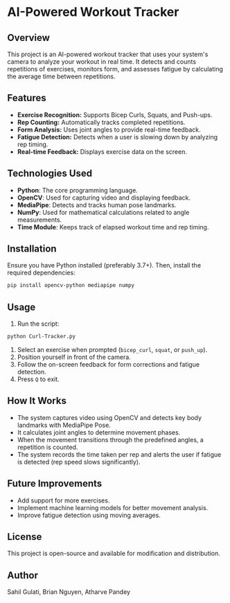 # AI-Powered Workout Tracker

## Overview

This project is an AI-powered workout tracker that uses your system's camera to analyze your workout in real time. It detects and counts repetitions of exercises, monitors form, and assesses fatigue by calculating the average time between repetitions.

## Features

- **Exercise Recognition:** Supports Bicep Curls, Squats, and Push-ups.
- **Rep Counting:** Automatically tracks completed repetitions.
- **Form Analysis:** Uses joint angles to provide real-time feedback.
- **Fatigue Detection:** Detects when a user is slowing down by analyzing rep timing.
- **Real-time Feedback:** Displays exercise data on the screen.

## Technologies Used

- **Python**: The core programming language.
- **OpenCV**: Used for capturing video and displaying feedback.
- **MediaPipe**: Detects and tracks human pose landmarks.
- **NumPy**: Used for mathematical calculations related to angle measurements.
- **Time Module**: Keeps track of elapsed workout time and rep timing.

## Installation

Ensure you have Python installed (preferably 3.7+). Then, install the required dependencies:

```sh
pip install opencv-python mediapipe numpy
```

## Usage

1. Run the script:

```sh
python Curl-Tracker.py
```

1. Select an exercise when prompted (`bicep_curl`, `squat`, or `push_up`).
2. Position yourself in front of the camera.
3. Follow the on-screen feedback for form corrections and fatigue detection.
4. Press `Q` to exit.

## How It Works

- The system captures video using OpenCV and detects key body landmarks with MediaPipe Pose.
- It calculates joint angles to determine movement phases.
- When the movement transitions through the predefined angles, a repetition is counted.
- The system records the time taken per rep and alerts the user if fatigue is detected (rep speed slows significantly).

## Future Improvements

- Add support for more exercises.
- Implement machine learning models for better movement analysis.
- Improve fatigue detection using moving averages.

## License

This project is open-source and available for modification and distribution.

## Author

Sahil Gulati, Brian Nguyen, Atharve Pandey

